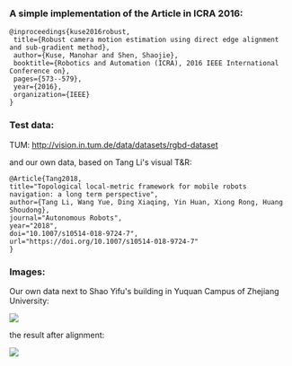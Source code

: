 ### A simple implementation of the Article in ICRA 2016:
 ```
@inproceedings{kuse2016robust,
  title={Robust camera motion estimation using direct edge alignment and sub-gradient method},
  author={Kuse, Manohar and Shen, Shaojie},
  booktitle={Robotics and Automation (ICRA), 2016 IEEE International Conference on},
  pages={573--579},
  year={2016},
  organization={IEEE}
}
```

### Test data:

TUM:    http://vision.in.tum.de/data/datasets/rgbd-dataset

and our own data, based on Tang Li's visual T&R:
```
@Article{Tang2018,
title="Topological local-metric framework for mobile robots navigation: a long term perspective",
author={Tang Li, Wang Yue, Ding Xiaqing, Yin Huan, Xiong Rong, Huang Shoudong},
journal="Autonomous Robots",
year="2018",
doi="10.1007/s10514-018-9724-7",
url="https://doi.org/10.1007/s10514-018-9724-7"
}
```

### Images:

Our own data next to Shao Yifu's building in Yuquan Campus of Zhejiang University:

![](https://github.com/ZJUYH/camera_motion_estimation/raw/master/image/1.png)

the result after alignment:

![](https://github.com/ZJUYH/camera_motion_estimation/raw/master/image/0.png)
